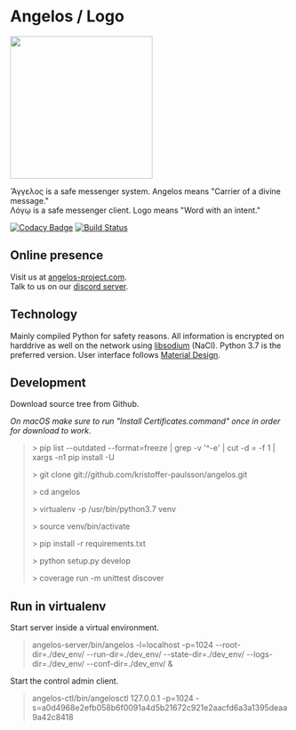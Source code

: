 # Angelos / Logo

<img height="256" src="https://angelos-project.com/images/angelos.png"/>

Ἄγγελος is a safe messenger system. Angelos means "Carrier of a divine message."<br />
Λόγῳ is a safe messenger client. Logo means "Word with an intent."

[![Codacy Badge](https://app.codacy.com/project/badge/Grade/ce492ea15eb2477caac227d422c3aae4)](https://www.codacy.com/gh/kristoffer-paulsson/angelos/dashboard?utm_source=github.com&amp;utm_medium=referral&amp;utm_content=kristoffer-paulsson/angelos&amp;utm_campaign=Badge_Grade)
[![Build Status](https://travis-ci.com/kristoffer-paulsson/angelos.svg?branch=master)](https://travis-ci.com/kristoffer-paulsson/angelos)

## Online presence

Visit us at [angelos-project.com](https://angelos-project.com).<br />
Talk to us on our [discord server](https://discord.gg/TPx65rT).

## Technology

Mainly compiled Python for safety reasons.
All information is encrypted on harddrive as well on the network using [libsodium](https://libsodium.gitbook.io/doc/) (NaCl).
Python 3.7 is the preferred version.
User interface follows [Material Design](https://material.io).

## Development
Download source tree from Github.

_On macOS make sure to run "Install Certificates.command" once in order for download to work._

> &gt; pip list --outdated --format=freeze | grep -v '^\-e' | cut -d = -f 1  | xargs -n1 pip install -U
>
> &gt; git clone git://github.com/kristoffer-paulsson/angelos.git
> 
> &gt; cd angelos
> 
> &gt; virtualenv -p /usr/bin/python3.7 venv
> 
> &gt; source venv/bin/activate
> 
> &gt; pip install -r requirements.txt
> 
> &gt; python setup.py develop
> 
> &gt; coverage run -m unittest discover

## Run in virtualenv

Start server inside a virtual environment.
> angelos-server/bin/angelos -l=localhost -p=1024 --root-dir=./dev_env/ --run-dir=./dev_env/ --state-dir=./dev_env/ --logs-dir=./dev_env/ --conf-dir=./dev_env/ &

Start the control admin client.
> angelos-ctl/bin/angelosctl 127.0.0.1 -p=1024 -s=a0d4968e2efb058b6f0091a4d5b21672c921e2aacfd6a3a1395deaa9a42c8418

